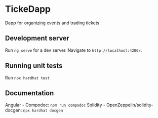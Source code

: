 # TickeDapp

Dapp for organizing events and trading tickets 

## Development server

Run `ng serve` for a dev server. Navigate to `http://localhost:4200/`. 

## Running unit tests

Run `npx hardhat test`

## Documentation

Angular - Compodoc: `npm run compodoc`
Solidity - OpenZeppelin/solidity-docgen: `npx hardhat docgen`
